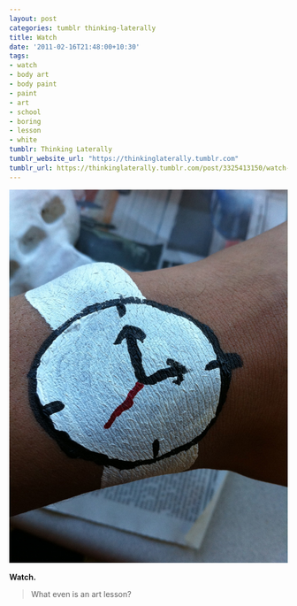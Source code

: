 ```yaml
---
layout: post
categories: tumblr thinking-laterally
title: Watch
date: '2011-02-16T21:48:00+10:30'
tags:
- watch
- body art
- body paint
- paint
- art
- school
- boring
- lesson
- white
tumblr: Thinking Laterally
tumblr_website_url: "https://thinkinglaterally.tumblr.com"
tumblr_url: https://thinkinglaterally.tumblr.com/post/3325413150/watch-what-even-is-an-art-lesson
---
```

 ![](/content/images/tumblr/thinking-laterally/tumblr_lgpjetDmyu1qh9he3o1_1280.jpg)  

**Watch.**

> What even is an art lesson?

